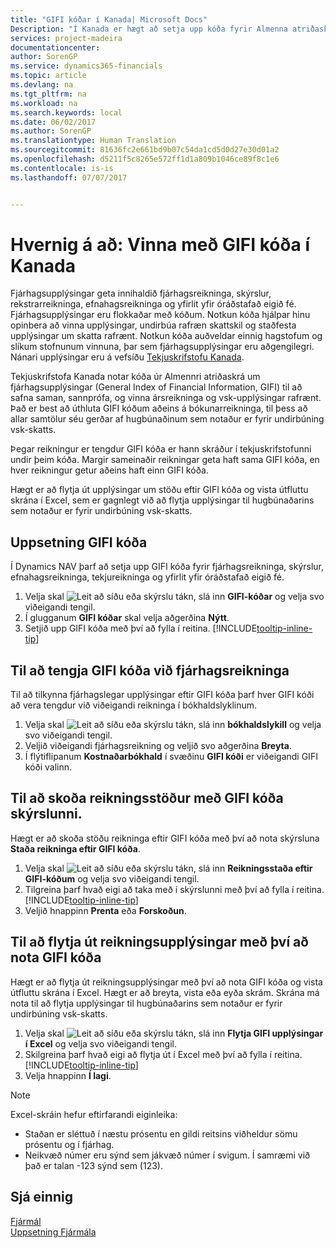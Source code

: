 ```yaml
---
title: "GIFI kóðar í Kanada| Microsoft Docs"
Description: "Í Kanada er hægt að setja upp kóða fyrir Almenna atriðaskrá um fjárhagsupplýsingar (GIFI) og úthluta þeim til bókunarreikninga."
services: project-madeira
documentationcenter: 
author: SorenGP
ms.service: dynamics365-financials
ms.topic: article
ms.devlang: na
ms.tgt_pltfrm: na
ms.workload: na
ms.search.keywords: local
ms.date: 06/02/2017
ms.author: SorenGP
ms.translationtype: Human Translation
ms.sourcegitcommit: 81636fc2e661bd9b07c54da1cd5d0d27e30d01a2
ms.openlocfilehash: d5211f5c8265e572ff1d1a809b1046ce89f8c1e6
ms.contentlocale: is-is
ms.lasthandoff: 07/07/2017


---
```

# <a name="how-to-work-with-gifi-codes-in-canada"></a>Hvernig á að: Vinna með GIFI kóða í Kanada
Fjárhagsupplýsingar geta innihaldið fjárhagsreikninga, skýrslur, rekstrarreikninga, efnahagsreikninga og yfirlit yfir óráðstafað eigið fé. Fjárhagsupplýsingar eru flokkaðar með kóðum. Notkun kóða hjálpar hinu opinbera að vinna upplýsingar, undirbúa rafræn skattskil og staðfesta upplýsingar um skatta rafrænt. Notkun kóða auðveldar einnig hagstofum og slíkum stofnunum vinnuna, þar sem fjárhagsupplýsingar eru aðgengilegri. Nánari upplýsingar eru á vefsíðu [Tekjuskrifstofu Kanada](http://www.cra-arc.gc.ca/).

Tekjuskrifstofa Kanada notar kóða úr Almennri atriðaskrá um fjárhagsupplýsingar (General Index of Financial Information, GIFI) til að safna saman, sannprófa, og vinna ársreikninga og vsk-upplýsingar rafrænt. Það er best að úthluta GIFI kóðum aðeins á bókunarreikninga, til þess að allar samtölur séu gerðar af hugbúnaðinum sem notaður er fyrir undirbúning vsk-skatts.

Þegar reikningur er tengdur GIFI kóða er hann skráður í tekjuskrifstofunni undir þeim kóða. Margir sameinaðir reikningar geta haft sama GIFI kóða, en hver reikningur getur aðeins haft einn GIFI kóða.

Hægt er að flytja út upplýsingar um stöðu eftir GIFI kóða og vista útfluttu skrána í Excel, sem er gagnlegt við að flytja upplýsingar til hugbúnaðarins sem notaður er fyrir undirbúning vsk-skatts.

## <a name="to-set-up-gifi-codes"></a>Uppsetning GIFI kóða
Í Dynamics NAV þarf að setja upp GIFI kóða fyrir fjárhagsreikninga, skýrslur, efnahagsreikninga, tekjureikninga og yfirlit yfir óráðstafað eigið fé.

1. Velja skal ![Leit að síðu eða skýrslu](media/ui-search/search_small.png "Leit að síðu eða skýrslu táknið") tákn, slá inn **GIFI-kóðar** og velja svo viðeigandi tengil.
2. Í glugganum **GIFI kóðar** skal velja aðgerðina **Nýtt**.
3. Setjið upp GIFI kóða með því að fylla í reitina. [!INCLUDE[tooltip-inline-tip](includes/tooltip-inline-tip_md.md)]

## <a name="to-associate-gifi-codes-with-gl-accounts"></a>Til að tengja GIFI kóða við fjárhagsreikninga
Til að tilkynna fjárhagslegar upplýsingar eftir GIFI kóða þarf hver GIFI kóði að vera tengdur við viðeigandi reikninga í bókhaldslyklinum.

1. Velja skal ![Leit að síðu eða skýrslu](media/ui-search/search_small.png "Leit að síðu eða skýrslu táknið") tákn, slá inn **bókhaldslykill** og velja svo viðeigandi tengil.
2. Veljið viðeigandi fjárhagsreikning og veljið svo aðgerðina **Breyta**.
3. Í flýtiflipanum **Kostnaðarbókhald** í svæðinu **GIFI kóði** er viðeigandi GIFI kóði valinn.

## <a name="to-view-account-balances-using-the-gifi-code-report"></a>Til að skoða reikningsstöður með GIFI kóða skýrslunni.
Hægt er að skoða stöðu reikninga eftir GIFI kóða með því að nota skýrsluna **Staða reikninga eftir GIFI kóða**.

1. Velja skal ![Leit að síðu eða skýrslu](media/ui-search/search_small.png "Leit að síðu eða skýrslu táknið") tákn, slá inn **Reikningsstaða eftir GIFI-kóðum** og velja svo viðeigandi tengil.
2. Tilgreina þarf hvað eigi að taka með í skýrslunni með því að fylla í reitina. [!INCLUDE[tooltip-inline-tip](includes/tooltip-inline-tip_md.md)]
3. Veljið hnappinn **Prenta** eða **Forskoðun**.

## <a name="to-export-balance-information-using-gifi-codes"></a>Til að flytja út reikningsupplýsingar með því að nota GIFI kóða
Hægt er að flytja út reikningsupplýsingar með því að nota GIFI kóða og vista útfluttu skrána í Excel. Hægt er að breyta, vista eða eyða skrám. Skrána má nota til að flytja upplýsingar til hugbúnaðarins sem notaður er fyrir undirbúning vsk-skatts.

1. Velja skal ![Leit að síðu eða skýrslu](media/ui-search/search_small.png "Leit að síðu eða skýrslu táknið") tákn, slá inn **Flytja GIFI upplýsingar í Excel** og velja svo viðeigandi tengil.
2. Skilgreina þarf hvað eigi að flytja út í Excel með því að fylla í reitina. [!INCLUDE[tooltip-inline-tip](includes/tooltip-inline-tip_md.md)]
3. Velja hnappinn **Í lagi**.

> [!NOTE]  
>   Excel-skráin hefur eftirfarandi eiginleika:

* Staðan er sléttuð í næstu prósentu en gildi reitsins viðheldur sömu prósentu og í fjárhag.
* Neikvæð númer eru sýnd sem jákvæð númer í svigum. Í samræmi við það er talan -123 sýnd sem (123).

## <a name="see-also"></a>Sjá einnig
[Fjármál](finance.md)   
[Uppsetning Fjármála](finance-setup-finance.md)

